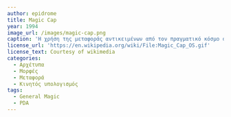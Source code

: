 ```yaml
---
author: epidrome
title: Magic Cap 
year: 1994
image_url: /images/magic-cap.png
caption: 'Η χρήση της μεταφοράς αντικειμένων από τον πραγματικό κόσμο στο λειτουργικό σύστημα Magic Cap του φορητού υπολογιστή επικοινωνίας της General Magic είναι εμπνευσμένη από την επιτυχία που είχαν οι ανάλογες μεταφορές στον επιτραπέζιο υπολογιστή, αν και σε αυτήν την περίπτωση δεν μεταφράστηκαν σε αντίστοιχη εμπορική επιτυχία.'
license_url: 'https://en.wikipedia.org/wiki/File:Magic_Cap_OS.gif'
license_text: Courtesy of wikimedia
categories:
  - Αρχέτυπα 
  - Μορφές
  - Μεταφορά
  - Κινητός υπολογισμός
tags:
  - General Magic 
  - PDA
---
```

